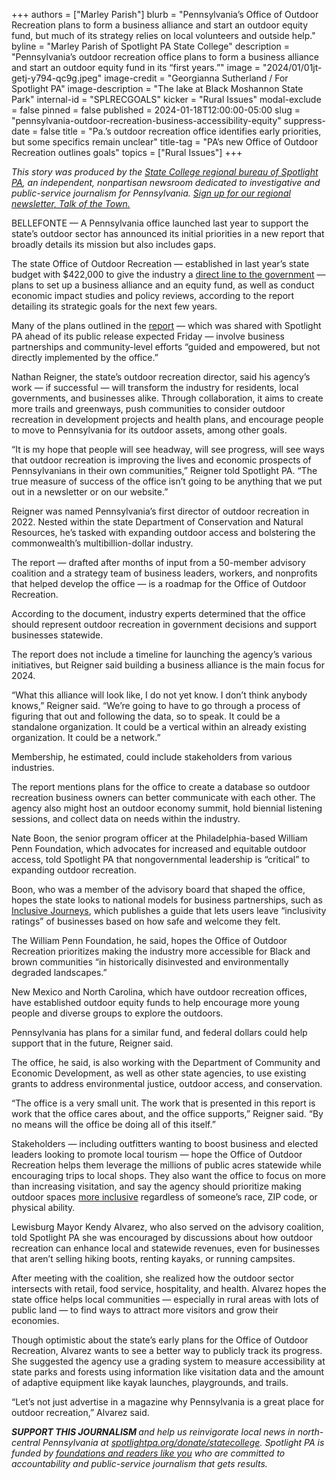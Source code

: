 +++
authors = ["Marley Parish"]
blurb = "Pennsylvania’s Office of Outdoor Recreation plans to form a business alliance and start an outdoor equity fund, but much of its strategy relies on local volunteers and outside help."
byline = "Marley Parish of Spotlight PA State College"
description = "Pennsylvania’s outdoor recreation office plans to form a business alliance and start an outdoor equity fund in its “first years.”"
image = "2024/01/01jt-getj-y794-qc9g.jpeg"
image-credit = "Georgianna Sutherland / For Spotlight PA"
image-description = "The lake at Black Moshannon State Park"
internal-id = "SPLRECGOALS"
kicker = "Rural Issues"
modal-exclude = false
pinned = false
published = 2024-01-18T12:00:00-05:00
slug = "pennsylvania-outdoor-recreation-business-accessibility-equity"
suppress-date = false
title = "Pa.’s outdoor recreation office identifies early priorities, but some specifics remain unclear"
title-tag = "PA’s new Office of Outdoor Recreation outlines goals"
topics = ["Rural Issues"]
+++

<em>This story was produced by the </em><a href="https://www.spotlightpa.org/statecollege"><em>State College regional bureau of Spotlight PA</em></a><em>, an independent, nonpartisan newsroom dedicated to investigative and public-service journalism for Pennsylvania. </em><a href="https://www.spotlightpa.org/newsletters/talkofthetown"><em>Sign up for our regional newsletter, Talk of the Town.</em></a>

BELLEFONTE — A Pennsylvania office launched last year to support the state’s outdoor sector has announced its initial priorities in a new report that broadly details its mission but also includes gaps.

The state Office of Outdoor Recreation — established in last year’s state budget with $422,000 to give the industry a <a href="https://www.spotlightpa.org/statecollege/2023/09/pennsylvania-wilds-outdoor-recreation-shapiro-dcnr-pennsylvania-budget/">direct line to the government</a> — plans to set up a business alliance and an equity fund, as well as conduct economic impact studies and policy reviews, according to the report detailing its strategic goals for the next few years.

Many of the plans outlined in the <a href="https://elibrary.dcnr.pa.gov/GetDocument?docId=8032266&amp;DocName=Growing_Outdoor_Recreation_for_PA_Conclusions_Report_Jan2024.pdf">report</a> — which was shared with Spotlight PA ahead of its public release expected Friday — involve business partnerships and community-level efforts “guided and empowered, but not directly implemented by the office.”

Nathan Reigner, the state’s outdoor recreation director, said his agency’s work — if successful — will transform the industry for residents, local governments, and businesses alike. Through collaboration, it aims to create more trails and greenways, push communities to consider outdoor recreation in development projects and health plans, and encourage people to move to Pennsylvania for its outdoor assets, among other goals.

<script src="https://www.spotlightpa.org/embed.js" async></script><div data-spl-embed-version="1" data-spl-src="https://www.spotlightpa.org/embeds/newsletter/?cta=Sign%20up%20for%20our%20new%20regional%20newsletter%2C%20%3Cb%3ETalk%20of%20the%20Town%3C%2Fb%3E%2C%20and%20get%20all%20the%20news%20and%20notes%20from%20State%20College%20and%20north-central%20PA.&button=Sign%20Up%20Now&preselect=state_college&eyebrow=DON'T%20MISS%20A%20BEAT"></div>

“It is my hope that people will see headway, will see progress, will see ways that outdoor recreation is improving the lives and economic prospects of Pennsylvanians in their own communities,” Reigner told Spotlight PA. “The true measure of success of the office isn’t going to be anything that we put out in a newsletter or on our website.”

Reigner was named Pennsylvania’s first director of outdoor recreation in 2022. Nested within the state Department of Conservation and Natural Resources, he’s tasked with expanding outdoor access and bolstering the commonwealth’s multibillion-dollar industry.

The report — drafted after months of input from a 50-member advisory coalition and a strategy team of business leaders, workers, and nonprofits that helped develop the office — is a roadmap for the Office of Outdoor Recreation.

According to the document, industry experts determined that the office should represent outdoor recreation in government decisions and support businesses statewide.

The report does not include a timeline for launching the agency’s various initiatives, but Reigner said building a business alliance is the main focus for 2024.

“What this alliance will look like, I do not yet know. I don’t think anybody knows,” Reigner said. “We’re going to have to go through a process of figuring that out and following the data, so to speak. It could be a standalone organization. It could be a vertical within an already existing organization. It could be a network.”

Membership, he estimated, could include stakeholders from various industries.

The report mentions plans for the office to create a database so outdoor recreation business owners can better communicate with each other. The agency also might host an outdoor economy summit, hold biennial listening sessions, and collect data on needs within the industry.

Nate Boon, the senior program officer at the Philadelphia-based William Penn Foundation, which advocates for increased and equitable outdoor access, told Spotlight PA that nongovernmental leadership is “critical” to expanding outdoor recreation.

Boon, who was a member of the advisory board that shaped the office, hopes the state looks to national models for business partnerships, such as <a href="https://www.inclusivejourneys.com/business-partnerships.html">Inclusive Journeys</a>, which publishes a guide that lets users leave “inclusivity ratings” of businesses based on how safe and welcome they felt.

The William Penn Foundation, he said, hopes the Office of Outdoor Recreation prioritizes making the industry more accessible for Black and brown communities “in historically disinvested and environmentally degraded landscapes.”

New Mexico and North Carolina, which have outdoor recreation offices, have established outdoor equity funds to help encourage more young people and diverse groups to explore the outdoors.

Pennsylvania has plans for a similar fund, and federal dollars could help support that in the future, Reigner said.

The office, he said, is also working with the Department of Community and Economic Development, as well as other state agencies, to use existing grants to address environmental justice, outdoor access, and conservation.

“The office is a very small unit. The work that is presented in this report is work that the office cares about, and the office supports,” Reigner said. “By no means will the office be doing all of this itself.”

<script src="https://www.spotlightpa.org/embed.js" async></script><div data-spl-embed-version="1" data-spl-src="https://www.spotlightpa.org/embeds/donate/"></div>

Stakeholders — including outfitters wanting to boost business and elected leaders looking to promote local tourism — hope the Office of Outdoor Recreation helps them leverage the millions of public acres statewide while encouraging trips to local shops. They also want the office to focus on more than increasing visitation, and say the agency should prioritize making outdoor spaces <a href="https://www.spotlightpa.org/statecollege/2023/11/pennsylvania-parks-forests-outdoor-recreation-accessibility-diversity/">more inclusive</a> regardless of someone’s race, ZIP code, or physical ability.

Lewisburg Mayor Kendy Alvarez, who also served on the advisory coalition, told Spotlight PA she was encouraged by discussions about how outdoor recreation can enhance local and statewide revenues, even for businesses that aren’t selling hiking boots, renting kayaks, or running campsites.

After meeting with the coalition, she realized how the outdoor sector intersects with retail, food service, hospitality, and health. Alvarez hopes the state office helps local communities — especially in rural areas with lots of public land — to find ways to attract more visitors and grow their economies.

Though optimistic about the state’s early plans for the Office of Outdoor Recreation, Alvarez wants to see a better way to publicly track its progress. She suggested the agency use a grading system to measure accessibility at state parks and forests using information like visitation data and the amount of adaptive equipment like kayak launches, playgrounds, and trails.

“Let’s not just advertise in a magazine why Pennsylvania is a great place for outdoor recreation,” Alvarez said.

<strong><em>SUPPORT THIS JOURNALISM </em></strong><em>and help us reinvigorate local news in north-central Pennsylvania at </em><a href="https://www.spotlightpa.org/donate/statecollege"><em>spotlightpa.org/donate/statecollege</em></a><em>. Spotlight PA is funded by </em><a href="https://www.spotlightpa.org/support"><em>foundations and readers like you</em></a><em> who are committed to accountability and public-service journalism that gets results.</em>

